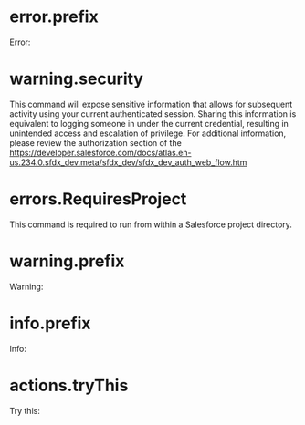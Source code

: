 # error.prefix

Error:

# warning.security

This command will expose sensitive information that allows for subsequent activity using your current authenticated session. Sharing this information is equivalent to logging someone in under the current credential, resulting in unintended access and escalation of privilege. For additional information, please review the authorization section of the https://developer.salesforce.com/docs/atlas.en-us.234.0.sfdx_dev.meta/sfdx_dev/sfdx_dev_auth_web_flow.htm

# errors.RequiresProject

This command is required to run from within a Salesforce project directory.

# warning.prefix

Warning:

# info.prefix

Info:

# actions.tryThis

Try this:
